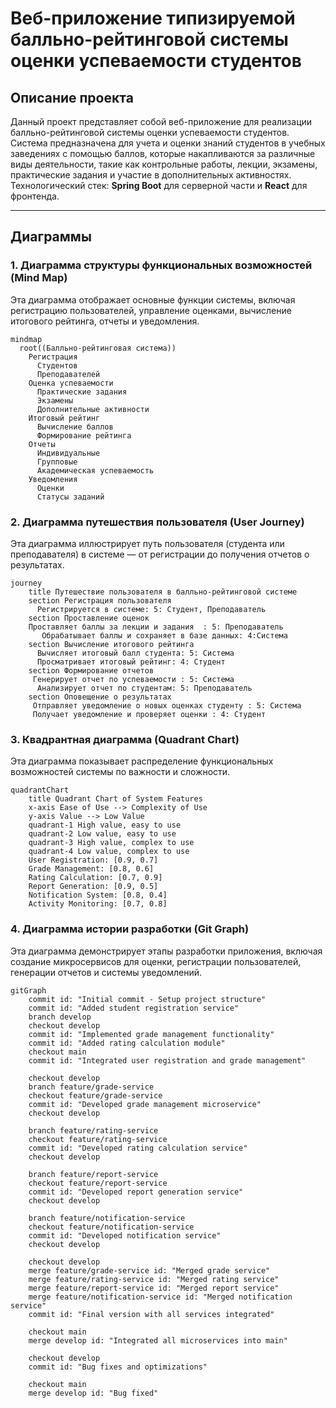 # Веб-приложение типизируемой балльно-рейтинговой системы оценки успеваемости студентов

## Описание проекта
Данный проект представляет собой веб-приложение для реализации балльно-рейтинговой системы оценки успеваемости студентов. Система предназначена для учета и оценки знаний студентов в учебных заведениях с помощью баллов, которые накапливаются за различные виды деятельности, такие как контрольные работы, лекции, экзамены, практические задания и участие в дополнительных активностях.
Технологический стек: **Spring Boot** для серверной части и **React** для фронтенда.

---

## Диаграммы

### 1. Диаграмма структуры функциональных возможностей (Mind Map)

Эта диаграмма отображает основные функции системы, включая регистрацию пользователей, управление оценками, вычисление итогового рейтинга, отчеты и уведомления.

```mermaid
mindmap
  root((Балльно-рейтинговая система))
    Регистрация
      Студентов
      Преподавателей
    Оценка успеваемости
      Практические задания
      Экзамены
      Дополнительные активности
    Итоговый рейтинг
      Вычисление баллов
      Формирование рейтинга
    Отчеты
      Индивидуальные
      Групповые
      Академическая успеваемость
    Уведомления
      Оценки
      Статусы заданий
```

### 2. Диаграмма путешествия пользователя (User Journey)

Эта диаграмма иллюстрирует путь пользователя (студента или преподавателя) в системе — от регистрации до получения отчетов о результатах.

```mermaid
journey
    title Путешествие пользователя в балльно-рейтинговой системе
    section Регистрация пользователя
      Регистрируется в системе: 5: Студент, Преподаватель
    section Проставление оценок
    Проставляет баллы за лекции и задания  : 5: Преподаватель
       Обрабатывает баллы и сохраняет в базе данных: 4:Система
    section Вычисление итогового рейтинга
      Вычисляет итоговый балл студента: 5: Система
      Просматривает итоговый рейтинг: 4: Студент
    section Формирование отчетов
     Генерирует отчет по успеваемости : 5: Система
      Анализирует отчет по студентам: 5: Преподаватель
    section Оповещение о результатах
     Отправляет уведомление о новых оценках студенту : 5: Система
     Получает уведомление и проверяет оценки : 4: Студент
```

### 3. Квадрантная диаграмма (Quadrant Chart)

Эта диаграмма показывает распределение функциональных возможностей системы по важности и сложности.

```mermaid
quadrantChart
    title Quadrant Chart of System Features
    x-axis Ease of Use --> Complexity of Use
    y-axis Value --> Low Value
    quadrant-1 High value, easy to use
    quadrant-2 Low value, easy to use
    quadrant-3 High value, complex to use
    quadrant-4 Low value, complex to use
    User Registration: [0.9, 0.7]
    Grade Management: [0.8, 0.6]
    Rating Calculation: [0.7, 0.9]
    Report Generation: [0.9, 0.5]
    Notification System: [0.8, 0.4]
    Activity Monitoring: [0.7, 0.8]
```

### 4. Диаграмма истории разработки (Git Graph)

Эта диаграмма демонстрирует этапы разработки приложения, включая создание микросервисов для оценки, регистрации пользователей, генерации отчетов и системы уведомлений.


```mermaid
gitGraph
    commit id: "Initial commit - Setup project structure"
    commit id: "Added student registration service"
    branch develop
    checkout develop
    commit id: "Implemented grade management functionality"
    commit id: "Added rating calculation module"
    checkout main
    commit id: "Integrated user registration and grade management"
    
    checkout develop
    branch feature/grade-service
    checkout feature/grade-service
    commit id: "Developed grade management microservice"
    checkout develop

    branch feature/rating-service
    checkout feature/rating-service
    commit id: "Developed rating calculation service"
    checkout develop

    branch feature/report-service
    checkout feature/report-service
    commit id: "Developed report generation service"
    checkout develop

    branch feature/notification-service
    checkout feature/notification-service
    commit id: "Developed notification service"
    checkout develop

    checkout develop
    merge feature/grade-service id: "Merged grade service"
    merge feature/rating-service id: "Merged rating service"
    merge feature/report-service id: "Merged report service"
    merge feature/notification-service id: "Merged notification service"
    commit id: "Final version with all services integrated"
  
    checkout main
    merge develop id: "Integrated all microservices into main"

    checkout develop
    commit id: "Bug fixes and optimizations"

    checkout main
    merge develop id: "Bug fixed"
```
